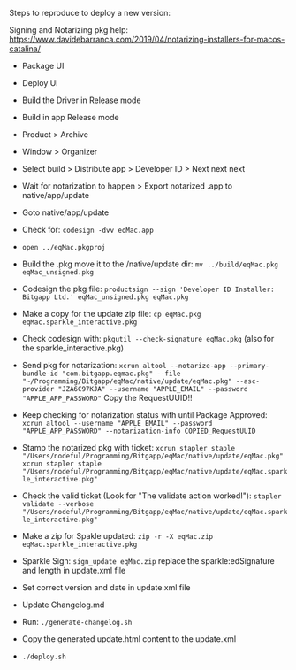 Steps to reproduce to deploy a new version:

Signing and Notarizing pkg help:
https://www.davidebarranca.com/2019/04/notarizing-installers-for-macos-catalina/

* Package UI
* Deploy UI
* Build the Driver in Release mode
* Build in app Release mode
* Product > Archive
* Window > Organizer
* Select build > Distribute app > Developer ID > Next next next
* Wait for notarization to happen > Export notarized .app to native/app/update
* Goto native/app/update
* Check for: `codesign -dvv eqMac.app`

* `open ../eqMac.pkgproj`

* Build the .pkg move it to the /native/update dir: `mv ../build/eqMac.pkg eqMac_unsigned.pkg`

* Codesign the pkg file: `productsign --sign 'Developer ID Installer: Bitgapp Ltd.' eqMac_unsigned.pkg eqMac.pkg`

* Make a copy for the update zip file: `cp eqMac.pkg eqMac.sparkle_interactive.pkg`

* Check codesign with: `pkgutil --check-signature eqMac.pkg` (also for the sparkle_interactive.pkg)

* Send pkg for notarization: `xcrun altool --notarize-app --primary-bundle-id "com.bitgapp.eqmac.pkg" --file "~/Programming/Bitgapp/eqMac/native/update/eqMac.pkg" --asc-provider "JZA6C97KJA" --username "APPLE_EMAIL" --password "APPLE_APP_PASSWORD"`
Copy the RequestUUID!!

* Keep checking for notarization status with until Package Approved: `xcrun altool --username "APPLE_EMAIL" --password "APPLE_APP_PASSWORD" --notarization-info COPIED_RequestUUID`

* Stamp the notarized pkg with ticket: 
`xcrun stapler staple "/Users/nodeful/Programming/Bitgapp/eqMac/native/update/eqMac.pkg"`
`xcrun stapler staple "/Users/nodeful/Programming/Bitgapp/eqMac/native/update/eqMac.sparkle_interactive.pkg"`

* Check the valid ticket (Look for "The validate action worked!"):
`stapler validate --verbose "/Users/nodeful/Programming/Bitgapp/eqMac/native/update/eqMac.sparkle_interactive.pkg"`

* Make a zip for Spakle updated: `zip -r -X eqMac.zip eqMac.sparkle_interactive.pkg`
* Sparkle Sign: `sign_update eqMac.zip`
replace the sparkle:edSignature and length in update.xml file

* Set correct version and date in update.xml file
* Update Changelog.md
* Run: `./generate-changelog.sh`
* Copy the generated update.html content to the update.xml
* `./deploy.sh`
